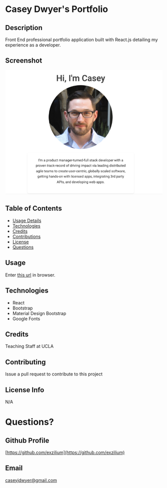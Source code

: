 # Casey Dwyer's Portfolio

## Description 
Front End professional portfolio application built with React.js detailing my experience as a developer.


## Screenshot
![portfolio screenshot](./src/assets/cd_readme.png)
  
## Table of Contents
    
* [Usage Details](#usage)
* [Technologies](#technologies)
* [Credits](#credits)
* [Contributions](#contributions)
* [License](#license)
* [Questions](#questions)
 
  
## Usage
Enter [this url](https://exzilium.github.io/my-portfolio/) in browser.
   
## Technologies
* React
* Bootstrap
* Material Design Bootstrap
* Google Fonts
  

## Credits
Teaching Staff at UCLA

## Contributing
Issue a pull request to contribute to this project

## License Info
N/A

# Questions?

## Github Profile
[https://github.com/exzilium](https://github.com/exzilium)

## Email
[caseyjdwyer@gmail.com](mailto:caseyjdwyer@gmail.com)
